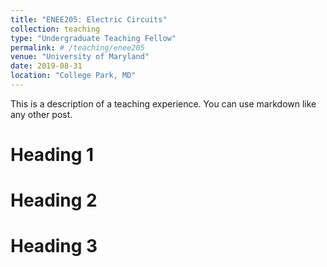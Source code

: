 ```yaml
---
title: "ENEE205: Electric Circuits"
collection: teaching
type: "Undergraduate Teaching Fellow"
permalink: # /teaching/enee205
venue: "University of Maryland"
date: 2019-08-31
location: "College Park, MD"
---
```


This is a description of a teaching experience. You can use markdown like any other post.

Heading 1
======

Heading 2
======

Heading 3
======
